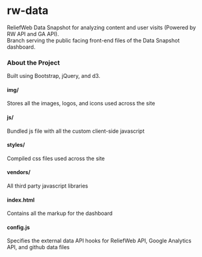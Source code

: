 # rw-data 

ReliefWeb Data Snapshot for analyzing content and user visits (Powered by RW API and GA API).    
Branch serving the public facing front-end files of the Data Snapshot dashboard.

### About the Project

Built using Bootstrap, jQuery, and d3.        

#### img/
Stores all the images, logos, and icons used across the site

#### js/
Bundled js file with all the custom client-side javascript 

#### styles/
Compiled css files used across the site

#### vendors/
All third party javascript libraries

#### index.html
Contains all the markup for the dashboard

#### config.js
Specifies the external data API hooks for ReliefWeb API, Google Analytics API, and github data files
